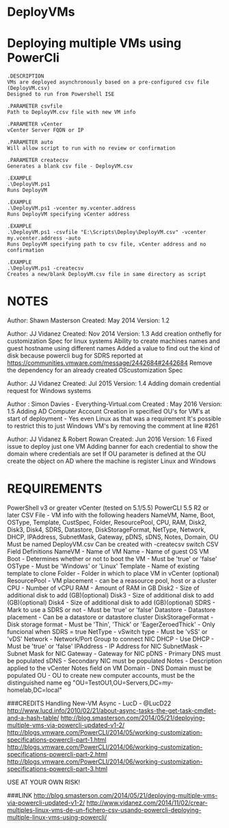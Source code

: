 DeployVMs
=========

# Deploying multiple  VMs using PowerCli
```
.DESCRIPTION
VMs are deployed asynchronously based on a pre-configured csv file (DeployVM.csv)
Designed to run from Powershell ISE

.PARAMETER csvfile
Path to DeployVM.csv file with new VM info

.PARAMETER vCenter
vCenter Server FQDN or IP

.PARAMETER auto
Will allow script to run with no review or confirmation

.PARAMETER createcsv
Generates a blank csv file - DeployVM.csv

.EXAMPLE
.\DeployVM.ps1
Runs DeployVM

.EXAMPLE
.\DeployVM.ps1 -vcenter my.vcenter.address
Runs DeployVM specifying vCenter address

.EXAMPLE
.\DeployVM.ps1 -csvfile "E:\Scripts\Deploy\DeployVM.csv" -vcenter my.vcenter.address -auto
Runs DeployVM specifying path to csv file, vCenter address and no confirmation

.EXAMPLE
.\DeployVM.ps1 -createcsv
Creates a new/blank DeployVM.csv file in same directory as script
```
# NOTES
Author: Shawn Masterson
Created: May 2014
Version: 1.2

Author: JJ Vidanez
Created: Nov 2014
Version: 1.3
Add creation onthefly for customization Spec for linux systems
Ability to create machines names and guest hostname using different names
Added a value to find out the kind of disk because powercli bug for SDRS reported at https://communities.vmware.com/message/2442684#2442684
Remove the dependency for an already created OScustomization Spec

Author: JJ Vidanez
Created: Jul 2015
Version: 1.4
Adding domain credential request for Windows systems

Author : Simon Davies - Everything-Virtual.com
Created :  May 2016
Version: 1.5
Adding AD Computer Account Creation in specified OU's for VM's at start of deployment - Yes even Linux as that was a requirement
It's possible to restrict this to just Windows VM's by removing the comment at line #261

Author: JJ Vidanez & Robert Rowan
Created: Jun 2016
Version: 1.6
Fixed issue to deploy just one VM
Adding banner for each credential to show the domain where credentials are set
If OU parameter is defined at the OU create the object on AD where the machine is register Linux and Windows


# REQUIREMENTS
PowerShell v3 or greater
vCenter (tested on 5.1/5.5)
PowerCLI 5.5 R2 or later
CSV File - VM info with the following headers
    NameVM, Name, Boot, OSType, Template, CustSpec, Folder, ResourcePool, CPU, RAM, Disk2, Disk3, Disk4, SDRS, Datastore, DiskStorageFormat, NetType, Network, DHCP, IPAddress, SubnetMask, Gateway, pDNS, sDNS, Notes, Domain, OU
    Must be named DeployVM.csv
    Can be created with -createcsv switch
CSV Field Definitions
    NameVM - Name of VM
	Name - Name of guest OS VM
	Boot - Determines whether or not to boot the VM - Must be 'true' or 'false'
	OSType - Must be 'Windows' or 'Linux'
	Template - Name of existing template to clone
	Folder - Folder in which to place VM in vCenter (optional)
	ResourcePool - VM placement - can be a reasource pool, host or a cluster
	CPU - Number of vCPU
	RAM - Amount of RAM in GB
	Disk2 - Size of additional disk to add (GB)(optional)
	Disk3 - Size of additional disk to add (GB)(optional)
	Disk4 - Size of additional disk to add (GB)(optional)
    SDRS - Mark to use a SDRS or not - Must be 'true' or 'false'
	Datastore - Datastore placement - Can be a datastore or datastore cluster
	DiskStorageFormat - Disk storage format - Must be 'Thin', 'Thick' or 'EagerZeroedThick' - Only funcional when SDRS = true
	NetType - vSwitch type - Must be 'vSS' or 'vDS'
	Network - Network/Port Group to connect NIC
	DHCP - Use DHCP - Must be 'true' or 'false'
	IPAddress - IP Address for NIC
	SubnetMask - Subnet Mask for NIC
	Gateway - Gateway for NIC
	pDNS - Primary DNS must be populated
	sDNS - Secondary NIC must be populated
	Notes - Description applied to the vCenter Notes field on VM
    Domain - DNS Domain must be populated
    OU - OU to create new computer accounts, must be the distinguished name eg "OU=TestOU1,OU=Servers,DC=my-homelab,DC=local"

###CREDITS
Handling New-VM Async - LucD - @LucD22
http://www.lucd.info/2010/02/21/about-async-tasks-the-get-task-cmdlet-and-a-hash-table/
http://blog.smasterson.com/2014/05/21/deploying-multiple-vms-via-powercli-updated-v1-2/
http://blogs.vmware.com/PowerCLI/2014/05/working-customization-specifications-powercli-part-1.html
http://blogs.vmware.com/PowerCLI/2014/06/working-customization-specifications-powercli-part-2.html
http://blogs.vmware.com/PowerCLI/2014/06/working-customization-specifications-powercli-part-3.html

USE AT YOUR OWN RISK!

###LINK
http://blog.smasterson.com/2014/05/21/deploying-multiple-vms-via-powercli-updated-v1-2/
http://www.vidanez.com/2014/11/02/crear-multiples-linux-vms-de-un-fichero-csv-usando-powercli-deploying-multiple-linux-vms-using-powercli/
